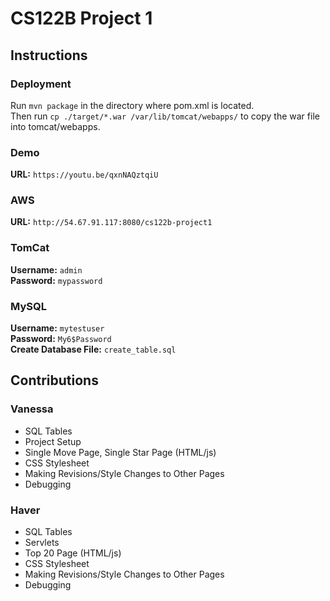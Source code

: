 # CS122B Project 1
## Instructions
### Deployment
Run `mvn package` in the directory where pom.xml is located.<br>Then run `cp ./target/*.war /var/lib/tomcat/webapps/` to copy the war file into tomcat/webapps.
### Demo
**URL:** `https://youtu.be/qxnNAQztqiU` 
### AWS
**URL:** `http://54.67.91.117:8080/cs122b-project1`
### TomCat
**Username:** `admin`<br>**Password:** `mypassword`
### MySQL
**Username:** `mytestuser`<br>**Password:** `My6$Password`<br>**Create Database File:** `create_table.sql`
## Contributions
### Vanessa
  - SQL Tables
  - Project Setup
  - Single Move Page, Single Star Page (HTML/js)
  - CSS Stylesheet
  - Making Revisions/Style Changes to Other Pages
  - Debugging
### Haver
  - SQL Tables
  - Servlets
  - Top 20 Page (HTML/js)
  - CSS Stylesheet
  - Making Revisions/Style Changes to Other Pages
  - Debugging
